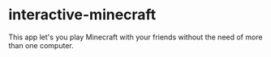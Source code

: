 # interactive-minecraft
This app let's you play Minecraft with your friends without the need of more than one computer.
